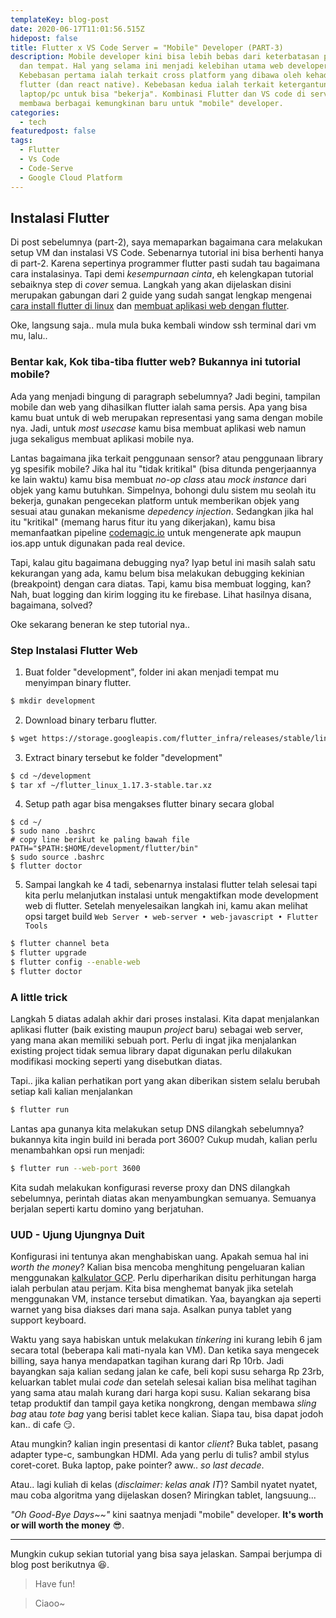 ```yaml
---
templateKey: blog-post
date: 2020-06-17T11:01:56.515Z
hidepost: false
title: Flutter x VS Code Server = "Mobile" Developer (PART-3)
description: Mobile developer kini bisa lebih bebas dari keterbatasan platform
  dan tempat. Hal yang selama ini menjadi kelebihan utama web developer.
  Kebebasan pertama ialah terkait cross platform yang dibawa oleh kehadiran
  flutter (dan react native). Kebebasan kedua ialah terkait ketergantungan sama
  laptop/pc untuk bisa "bekerja". Kombinasi Flutter dan VS code di server
  membawa berbagai kemungkinan baru untuk "mobile" developer.
categories:
  - tech
featuredpost: false
tags:
  - Flutter
  - Vs Code
  - Code-Serve
  - Google Cloud Platform
---
```

## Instalasi Flutter
Di post sebelumnya (part-2), saya memaparkan bagaimana cara melakukan setup VM dan instalasi VS Code. Sebenarnya tutorial ini bisa berhenti hanya di part-2. Karena sepertinya programmer flutter pasti sudah tau bagaimana cara instalasinya. Tapi demi _kesempurnaan cinta_, eh kelengkapan tutorial sebaiknya step di _cover_ semua. Langkah yang akan dijelaskan disini merupakan gabungan dari 2 guide yang sudah sangat lengkap mengenai [cara install flutter di linux](https://flutter.dev/docs/get-started/install/linux) dan [membuat aplikasi web dengan flutter](https://flutter.dev/docs/get-started/web). 

Oke, langsung saja.. mula mula buka kembali window ssh terminal dari vm mu, lalu..

### Bentar kak, Kok tiba-tiba flutter web? Bukannya ini tutorial mobile?
Ada yang menjadi bingung di paragraph sebelumnya? Jadi begini, tampilan mobile dan web yang dihasilkan flutter ialah sama persis. Apa yang bisa kamu buat untuk di web merupakan representasi yang sama dengan mobile nya. Jadi, untuk _most usecase_ kamu bisa membuat aplikasi web namun juga sekaligus membuat aplikasi mobile nya. 

Lantas bagaimana jika terkait penggunaan sensor? atau penggunaan library yg spesifik mobile? Jika hal itu "tidak kritikal" (bisa ditunda pengerjaannya ke lain waktu) kamu bisa membuat _no-op class_ atau _mock instance_ dari objek yang kamu butuhkan. Simpelnya, bohongi dulu sistem mu seolah itu bekerja, gunakan pengecekan platform untuk memberikan objek yang sesuai atau gunakan mekanisme _depedency injection_. Sedangkan jika hal itu "kritikal" (memang harus fitur itu yang dikerjakan), kamu bisa memanfaatkan pipeline [codemagic.io](https://codemagic.io) untuk mengenerate apk maupun ios.app untuk digunakan pada real device.

Tapi, kalau gitu bagaimana debugging nya? Iyap betul ini masih salah satu kekurangan yang ada, kamu belum bisa melakukan debugging kekinian (breakpoint) dengan cara diatas. Tapi, kamu bisa membuat logging, kan? Nah, buat logging dan kirim logging itu ke firebase. Lihat hasilnya disana, bagaimana, solved?

Oke sekarang beneran ke step tutorial nya..

### Step Instalasi Flutter Web
1. Buat folder "development", folder ini akan menjadi tempat mu menyimpan binary flutter.
```bash
$ mkdir development
```

2. Download binary terbaru flutter.
```bash
$ wget https://storage.googleapis.com/flutter_infra/releases/stable/linux/flutter_linux_1.17.3-stable.tar.xz
```

3. Extract binary tersebut ke folder "development"
```bash
$ cd ~/development
$ tar xf ~/flutter_linux_1.17.3-stable.tar.xz
```

4. Setup path agar bisa mengakses flutter binary secara global
```
$ cd ~/
$ sudo nano .bashrc
# copy line berikut ke paling bawah file
PATH="$PATH:$HOME/development/flutter/bin"
$ sudo source .bashrc
$ flutter doctor
```

5. Sampai langkah ke 4 tadi, sebenarnya instalasi flutter telah selesai tapi kita perlu melanjutkan instalasi untuk mengaktifkan mode development web di flutter. Setelah menyelesaikan langkah ini, kamu akan melihat opsi target build `Web Server • web-server • web-javascript • Flutter Tools`
```bash
$ flutter channel beta
$ flutter upgrade
$ flutter config --enable-web
$ flutter doctor
```

### A little trick

Langkah 5 diatas adalah akhir dari proses instalasi. Kita dapat menjalankan aplikasi flutter (baik existing maupun _project_ baru) sebagai web server, yang mana akan memiliki sebuah port. Perlu di ingat jika menjalankan existing project tidak semua library dapat digunakan perlu dilakukan modifikasi mocking seperti yang disebutkan diatas.

Tapi.. jika kalian perhatikan port yang akan diberikan sistem selalu berubah setiap kali kalian menjalankan

```bash
$ flutter run
```
Lantas apa gunanya kita melakukan setup DNS dilangkah sebelumnya? bukannya kita ingin build ini berada port 3600? Cukup mudah, kalian perlu menambahkan opsi run menjadi:

```bash
$ flutter run --web-port 3600
```

Kita sudah melakukan konfigurasi reverse proxy dan DNS dilangkah sebelumnya, perintah diatas akan menyambungkan semuanya. Semuanya berjalan seperti kartu domino yang berjatuhan.

### UUD - Ujung Ujungnya Duit
Konfigurasi ini tentunya akan menghabiskan uang. Apakah semua hal ini _worth the money_? Kalian bisa mencoba menghitung pengeluaran kalian menggunakan [kalkulator GCP](https://cloud.google.com/products/calculator/). Perlu diperharikan disitu perhitungan harga ialah perbulan atau perjam. Kita bisa menghemat banyak jika setelah menggunakan VM, instance tersebut dimatikan. Yaa, bayangkan aja seperti warnet yang bisa diakses dari mana saja. Asalkan punya tablet yang support keyboard.

Waktu yang saya habiskan untuk melakukan _tinkering_ ini kurang lebih 6 jam secara total (beberapa kali mati-nyala kan VM). Dan ketika saya mengecek billing, saya hanya mendapatkan tagihan kurang dari Rp 10rb. Jadi bayangkan saja kalian sedang jalan ke cafe, beli kopi susu seharga Rp 23rb, keluarkan tablet mulai _code_ dan setelah selesai kalian bisa melihat tagihan yang sama atau malah kurang dari harga kopi susu. Kalian sekarang bisa tetap produktif dan tampil gaya ketika nongkrong, dengan membawa _sling bag_ atau _tote bag_ yang berisi tablet kece kalian. Siapa tau, bisa dapat jodoh kan.. di cafe 😏.

Atau mungkin? kalian ingin presentasi di kantor _client_? Buka tablet, pasang adapter type-c, sambungkan HDMI. Ada yang perlu di tulis? ambil stylus coret-coret. Buka laptop, pake pointer? aww.. _so last decade_. 

Atau.. lagi kuliah di kelas (_disclaimer: kelas anak IT_)? Sambil nyatet nyatet, mau coba algoritma yang dijelaskan dosen? Miringkan tablet, langsuung...

_"Oh Good-Bye Days~~"_ kini saatnya menjadi "mobile" developer. **It's worth or will worth the money** 😎.

---

Mungkin cukup sekian tutorial yang bisa saya jelaskan. Sampai berjumpa di blog post berikutnya 😆.

> Have fun! 

> Ciaoo~